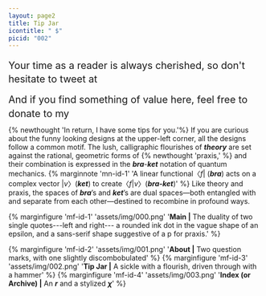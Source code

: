 ```yaml
---
layout: page2
title: Tip Jar
icontitle: " $"
picid: "002"
---
```



<div>
<a style = "font-size:1.4em;line-height:1.4em; position: relative; top: 0.22em;">  Your time as a reader is always cherished, so don't hesitate to tweet at </a><script type='text/javascript' src='https://epsilonpraxis.com/assets/scripts/twitter_button.js'></script> <script type='text/javascript'>twitter_button.init('', '#2b3088', 'https://twitter.com/AndrewYang2024');twitter_button.draw();</script>
</div>

<div style = "margin-top:1em">

<a style = "font-size:1.4em;line-height:1.4em; position: relative; top: 0.22em; margin-bottom:3em" > And if you find something of value here, feel free to donate to my </a> <script type='text/javascript' src='https://epsilonpraxis.com/assets/scripts/paypal_button.js'></script><script type='text/javascript'>paypal_button.init('', '#2b3088', 'https://www.paypal.com/cgi-bin/webscr?cmd=_donations&business=X7UGTGVM27Z3G&currency_code=USD');paypal_button.draw();</script> <a style = "font-size:1.4em;line-height:1.4em; position: relative; top: 0.22em;">  or buy me a </a> <script type='text/javascript' src='https://epsilonpraxis.com/assets/scripts/kofi_button.js'></script><script type='text/javascript'>kofi_button.init('', '#2b3088', 'R6R61HF4F');kofi_button.draw();</script> 
</div>

{% newthought 'In return, I have some tips for you.'%} If you are curious about the funny looking designs at the upper-left corner, all the designs follow a common motif. The lush, calligraphic flourishes of ***theory*** are set against the rational, geometric forms of {% newthought  'praxis,' %} and their combination is expressed in the ***bra***-***ket*** notation of quantum mechanics. {% marginnote 'mn-id-1'  'A linear functional〈*f*| (***bra***)  acts on a complex vector |*v*〉(***ket***) to create〈*f*|*v*〉(***bra-ket***)'   %} Like theory and praxis, the spaces of ***bra***’s and ***ket***’s are dual spaces—both entangled with and separate from each other—destined to recombine in profound ways.


{% marginfigure 'mf-id-1' 'assets/img/000.png' '**Main |**  The duality of two single quotes---left and right--- a rounded ink dot in the vague shape of an epsilon, and a sans-serif shape suggestive of a p for praxis.'  %} 

{% marginfigure 'mf-id-2' 'assets/img/001.png' '**About |** Two question marks, with one slightly discombobulated'  %}
{% marginfigure 'mf-id-3' 'assets/img/002.png' '**Tip Jar |** A sickle with a flourish, driven through with a hammer'  %}
{% marginfigure 'mf-id-4' 'assets/img/003.png' '**Index (or Archive) |** An ***r*** and a stylized ***χ***'  %}